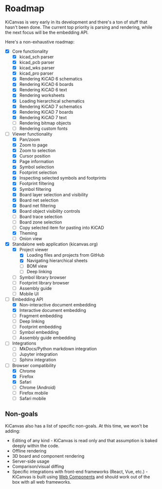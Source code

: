 # Roadmap

KiCanvas is very early in its development and there's a ton of stuff that hasn't been done. The current top priority is parsing and rendering, while the next focus will be the embedding API.

Here's a non-exhaustive roadmap:

-   [x] Core functionality
    -   [x] kicad_sch parser
    -   [x] kicad_pcb parser
    -   [x] kicad_wks parser
    -   [x] kicad_pro parser
    -   [x] Rendering KiCAD 6 schematics
    -   [x] Rendering KiCAD 6 boards
    -   [x] Rendering KiCAD 6 text
    -   [x] Rendering worksheets
    -   [x] Loading hierarchical schematics
    -   [x] Rendering KiCAD 7 schematics
    -   [x] Rendering KiCAD 7 boards
    -   [x] Rendering KiCAD 7 text
    -   [ ] Rendering bitmap objects
    -   [ ] Rendering custom fonts
-   [ ] Viewer functionality
    -   [x] Pan/zoom
    -   [x] Zoom to page
    -   [x] Zoom to selection
    -   [x] Cursor position
    -   [x] Page information
    -   [x] Symbol selection
    -   [x] Footprint selection
    -   [x] Inspecting selected symbols and footprints
    -   [x] Footprint filtering
    -   [x] Symbol filtering
    -   [x] Board layer selection and visibility
    -   [x] Board net selection
    -   [x] Board net filtering
    -   [x] Board object visibility controls
    -   [ ] Board trace selection
    -   [ ] Board zone selection
    -   [ ] Copy selected item for pasting into KiCAD
    -   [x] Theming
    -   [ ] Onion view
-   [x] Standalone web application (kicanvas.org)
    -   [x] Project viewer
        -   [x] Loading files and projects from GitHub
        -   [x] Navigating hierarchical sheets
        -   [ ] BOM view
        -   [ ] Deep linking
    -   [ ] Symbol library browser
    -   [ ] Footprint library browser
    -   [ ] Assembly guide
    -   [ ] Mobile UI
-   [ ] Embedding API
    -   [x] Non-interactive document embedding
    -   [x] Interactive document embedding
    -   [ ] Fragment embedding
    -   [ ] Deep linking
    -   [ ] Footprint embedding
    -   [ ] Symbol embedding
    -   [ ] Assembly guide embedding
-   [ ] Integrations
    -   [ ] MkDocs/Python markdown integration
    -   [ ] Jupyter integration
    -   [ ] Sphinx integration
-   [ ] Browser compatibility
    -   [x] Chrome
    -   [x] Firefox
    -   [x] Safari
    -   [ ] Chrome (Android)
    -   [ ] Firefox mobile
    -   [ ] Safari mobile

## Non-goals

KiCanvas also has a list of specific non-goals. At this time, we won't be adding:

-   Editing of any kind - KiCanvas is read only and that assumption is baked deeply within the code.
-   Offline rendering
-   3D board and component rendering
-   Server-side usage
-   Comparison/visual diffing
-   Specific integrations with front-end frameworks (React, Vue, etc.) - KiCanvas is built using [Web Components] and should work out of the box with all web frameworks.

[Web Components]: https://developer.mozilla.org/en-US/docs/Web/API/Web_components
